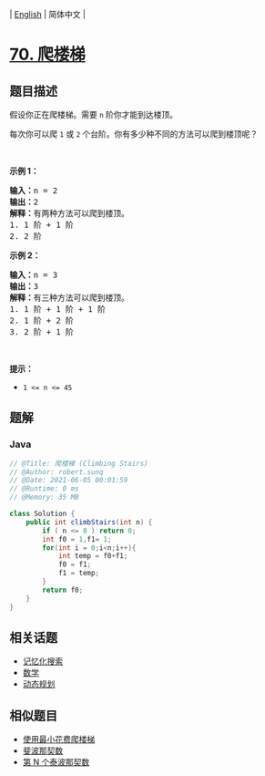 
| [English](README_EN.md) | 简体中文 |

# [70. 爬楼梯](https://leetcode.cn//problems/climbing-stairs/)

## 题目描述

<p>假设你正在爬楼梯。需要 <code>n</code>&nbsp;阶你才能到达楼顶。</p>

<p>每次你可以爬 <code>1</code> 或 <code>2</code> 个台阶。你有多少种不同的方法可以爬到楼顶呢？</p>

<p>&nbsp;</p>

<p><strong>示例 1：</strong></p>

<pre>
<strong>输入：</strong>n = 2
<strong>输出：</strong>2
<strong>解释：</strong>有两种方法可以爬到楼顶。
1. 1 阶 + 1 阶
2. 2 阶</pre>

<p><strong>示例 2：</strong></p>

<pre>
<strong>输入：</strong>n = 3
<strong>输出：</strong>3
<strong>解释：</strong>有三种方法可以爬到楼顶。
1. 1 阶 + 1 阶 + 1 阶
2. 1 阶 + 2 阶
3. 2 阶 + 1 阶
</pre>

<p>&nbsp;</p>

<p><strong>提示：</strong></p>

<ul>
	<li><code>1 &lt;= n &lt;= 45</code></li>
</ul>


## 题解


### Java

```Java
// @Title: 爬楼梯 (Climbing Stairs)
// @Author: robert.sunq
// @Date: 2021-06-05 00:01:59
// @Runtime: 0 ms
// @Memory: 35 MB

class Solution {
    public int climbStairs(int n) {
        if ( n <= 0 ) return 0;
        int f0 = 1,f1= 1;
        for(int i = 0;i<n;i++){
            int temp = f0+f1;
            f0 = f1;
            f1 = temp;
        }
        return f0;
    }
}
```



## 相关话题

- [记忆化搜索](https://leetcode.cn//tag/memoization)
- [数学](https://leetcode.cn//tag/math)
- [动态规划](https://leetcode.cn//tag/dynamic-programming)

## 相似题目


- [使用最小花费爬楼梯](../min-cost-climbing-stairs/README.md)
- [斐波那契数](../fibonacci-number/README.md)
- [第 N 个泰波那契数](../n-th-tribonacci-number/README.md)
